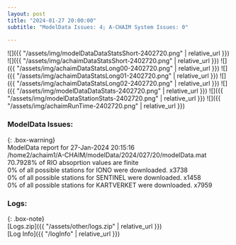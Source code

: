```yaml
---
layout: post
title: "2024-01-27 20:00:00"
subtitle: "ModelData Issues: 4; A-CHAIM System Issues: 0"

---
```


![]({{ "/assets/img/modelDataDataStatsShort-2402720.png" | relative_url }})
![]({{ "/assets/img/achaimDataStatsShort-2402720.png" | relative_url }})
![]({{ "/assets/img/achaimDataStatsLong00-2402720.png" | relative_url }})
![]({{ "/assets/img/achaimDataStatsLong01-2402720.png" | relative_url }})
![]({{ "/assets/img/achaimDataStatsLong02-2402720.png" | relative_url }})
![]({{ "/assets/img/modelDataDataStats-2402720.png" | relative_url }})
![]({{ "/assets/img/modelDataStationStats-2402720.png" | relative_url }})
![]({{ "/assets/img/achaimRunTime-2402720.png" | relative_url }})


### ModelData Issues:  
  
{: .box-warning}  
 ModelData report for 27-Jan-2024 20:15:16   
 /home2/achaim1/A-CHAIM/modelData/2024/027/20/modelData.mat   
 70.7928% of RIO absoprtion values are finite   
 0% of all possible stations for IONO were downloaded. x3738   
 0% of all possible stations for SENTINEL were downloaded. x1458   
 0% of all possible stations for KARTVERKET were downloaded. x7959   
  


### Logs:  
  
{: .box-note}  
[Logs.zip]({{ "/assets/other/logs.zip" | relative_url }})  
[Log Info]({{ "/logInfo" | relative_url }})  
